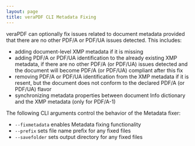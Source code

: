 ```yaml
---
layout: page
title: veraPDF CLI Metadata Fixing
---
```


veraPDF can optionally fix issues related to document metadata provided that there are no other PDF/A or PDF/UA issues detected. This includes:
- adding document-level XMP metadata if it is missing
- adding PDF/A or PDF/UA identification to the already existing XMP metadata, if there are no other PDF/A (or PDF/UA) issues detected and the document will become PDF/A (or PDF/UA) compliant after this fix
- removing PDF/A or PDF/UA identification from the XMP metadata if it is resent, but the document does not conform to the declared PDF/A (or PDF/UA) flavor
- synchronizing metadata properties between document Info dictionary and the XMP metadata (only for PDF/A-1)

The following CLI arguments control the behavior of the Metadata fixer:
- `--fixmetadata` enables Metadata fixing functionality
- `--prefix` sets file name prefix for any fixed files
- `--savefolder` sets output directory for any fixed files
